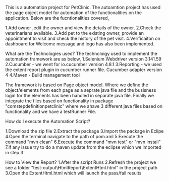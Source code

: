 This is a automation project for PetClinic. The autoamtion project has used the page object model for automation of the functionalities on the application. Below are the fucntionalities covered,

1.Add owner ,edit the owner and view the details of the owner.
2.Check the veterinarians available.
3.Add pet to the existing owner, provide an appointment to visit and check the history of the pet visit.
4.Verificaiton on dashboard for Welcome message and logo has also been implemented.

What are the Technologies used?
The technoloigy used to implement the automation framework are as below,
1.Selenium Webdriver version 3.141.59
2.Cucumber - we went for io.cucumber version 4.8.1
3.Reporting - we used the extent report plugin  in cucumber runner file. Cucumber adapter version 4
4.Maven - Build management tool

The framework is based on Page object model. Where we define the object/elements from each page as a seprate java file and the busisness login for the elements has been handled in separate java file. Finally we integrate the files based on functionality in package "comstepdefinitionpetclinic" where we ahave 3 different java files based on functionality and we have a testRunner File.


How do I execute the Automation Script?

1.Download the zip file
2.Extract the package
3.Import the package in Eclipe
4.Open the terminal navigate to the path of pom.xml
5.Execute the command "mvn clean"
6.Execute the command "mvn test" or "mvn install"
7.if any issue try to do a maven update from the eclipse which we imported in step 3

How to View the Report?
1.After the script Runs 
2.Refresh the project we see a folder "test-output\HtmlReport\ExtentHtml.html" in the project path
3.Open the ExtentHtml.html which will launch the pass/fail results
